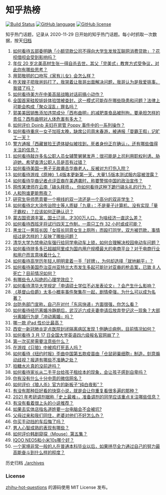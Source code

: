 # 知乎热榜
[![Build Status](https://github.com/ToWeLong/zhihu-hot-questions/workflows/CI/badge.svg)](https://github.com/ToWeLong/zhihu-hot-questions/actions)
[![GitHub language](https://img.shields.io/badge/language-golang-orange.svg)](https://golang.org/)
[![GitHub license](https://img.shields.io/github/license/ToWeLong/zhihu-hot-questions)](https://github.com/ToWeLong/zhihu-hot-questions/blob/main/LICENSE)

知乎热门话题，记录从 2020-11-29 日开始的知乎热门话题。每小时抓取一次数据，按天[归档](./archives)

<!-- BEGIN -->

1. [如何看待五部委明确「小额贷款公司不得向大学生发放互联网消费贷款」？花呗借呗会受到影响吗？](https://www.zhihu.com/question/449969804)
1. [年仅 20 岁北美高材生张一得自杀去世，其父「完美式」教育方式受争议，对此你有哪些思考？](https://www.zhihu.com/question/449966294)
1. [用郭敬明的口吻写《家有儿女》会怎么样？](https://www.zhihu.com/question/386132438)
1. [昨天嫂子把我爸妈打了，我哭着让我哥出面解决问题，我哥认为是我爱挑事，我错了吗？](https://www.zhihu.com/question/449909138)
1. [如何看待美方在中美高层战略对话前搞小动作？](https://www.zhihu.com/question/449880868)
1. [全国首家硅胶娃娃体验馆被查封，这一模式可能存在哪些隐患和问题？法律上可能会构成「聚众淫乱」罪名吗？](https://www.zhihu.com/question/449946558)
1. [郭美美因销售添加违禁成分「西布曲明」的减肥类食品被刑拘，要承担怎样的责任？西布曲明对人体危害有多大？](https://www.zhihu.com/question/450038086)
1. [如何评价 Doinb 夫妇在房管 Poppy 事件中的一系列操作？](https://www.zhihu.com/question/449945582)
1. [如何看待重庆一女子加班太晚，缺席公司周末春游，被通报「耍霸王假」记旷工一天？](https://www.zhihu.com/question/449947951)
1. [警方通报「西藏冒险王遗体疑似被找到，死者身份正在确认」，还有哪些值得关注的信息？](https://www.zhihu.com/question/449932764)
1. [如何看待敲诈多名公职人员女辅警舅舅发声：很可能是上司利用职权利诱、胁迫她，希望查清公职人员是否有过错？](https://www.zhihu.com/question/449963679)
1. [如何看待美国一男子无故袭击华裔老人，反被对方打伤入院？](https://www.zhihu.com/question/450009541)
1. [如何看待游戏《原神》1.4版本更新第一天，大量1.5版本测试服内容被泄露？](https://www.zhihu.com/question/449932149)
1. [如何看待华裔记者点评亚裔在美遇袭时，称要警惕中国的政治宣传？](https://www.zhihu.com/question/449937573)
1. [网传某律师在云南「磕头拜师」， 你如何看待这种下跪行磕头礼的行为 ？](https://www.zhihu.com/question/449869411)
1. [人和狗谁更能熬夜？](https://www.zhihu.com/question/449223921)
1. [研究生导师愿意要一个擦线的双一流还是一个高分的双非学生？](https://www.zhihu.com/question/446916539)
1. [如何看待北大涂传诒院士等人质疑「九章」：不是量子计算机、没有实现「量子霸权」？应该如何正确认识？](https://www.zhihu.com/question/435956971)
1. [蒙古国资源丰富，国土辽阔，才300万人口，为啥经济一直这么差？](https://www.zhihu.com/question/449603167)
1. [如何看待西班牙将试行四天工作制，一周只工作 32 小时或成可能？](https://www.zhihu.com/question/449813021)
1. [黑龙江一男班长因「女班长同意女生上厕所」而殴打同学，双方被罚款，事情经过是怎样的？反映了哪些问题？](https://www.zhihu.com/question/449871966)
1. [清华大学为禁电动车强行给同学电动车上锁，如何合理解决校园电动车问题？](https://www.zhihu.com/question/449904882)
1. [如何看待拼多多已超越阿里成为国内用户规模最大的电商平台？对于电商行业和用户而言意味着什么？](https://www.zhihu.com/question/449863346)
1. [如何看待高学历年轻人明明拿着一手「好牌」，为何却选择「就地躺平」？](https://www.zhihu.com/question/449956191)
1. [如何看待美国乔治亚州亚特兰大市发生多起可能针对亚裔的枪击案，已致 8 人死亡？目前情况如何？](https://www.zhihu.com/question/449764833)
1. [有哪些令人叫绝的心理学效应？](https://www.zhihu.com/question/20357247)
1. [如何看待清华大学规定「申请硕士学位不必发表论文」？会产生什么影响？](https://www.zhihu.com/question/450026925)
1. [《基督山伯爵》太多小概率事件聚集在一起，剧情牵强，为什么可以成为名著？](https://www.zhihu.com/question/431377966)
1. [台防务部门宣称，自己在对付「东风快递」方面很强，你怎么看？](https://www.zhihu.com/question/449965641)
1. [如何看待经历离婚冷静期后，武汉近六成夫妻申请后放弃登记这一现象？大部分离婚行为是「冲动离婚」吗？](https://www.zhihu.com/question/449942980)
1. [哪一款 iPad 性价比最高？](https://www.zhihu.com/question/308539780)
1. [西安一新冠肺炎定点医院封闭隔离病区发现 1 例确诊病例，目前情况如何？](https://www.zhihu.com/question/450000435)
1. [如何看待 3 月 17 日全国大学英语四六级报名官网崩了？](https://www.zhihu.com/question/449770445)
1. [第一次买房需要注意些什么？](https://www.zhihu.com/question/304514583)
1. [在游戏《只狼》中被鸡打死丢人吗？](https://www.zhihu.com/question/447472146)
1. [如何看待《纽约时报》歪曲中国第五款疫苗由「仓鼠卵巢细胞」制造，刻意煽动歧视？报道有哪些不准确之处？](https://www.zhihu.com/question/449995119)
1. [拍糖水片真的没前途吗？](https://www.zhihu.com/question/449805152)
1. [如何看待家长从二手平台给孩子租绘本的现象，会让孩子感到自卑吗？](https://www.zhihu.com/question/449816703)
1. [你有没有什么十分中意的微信网名？](https://www.zhihu.com/question/363035181)
1. [如何评价《狼人杀》官方的新板子“纯白夜影”？](https://www.zhihu.com/question/448797084)
1. [有没有那种巨好看的快穿小说，就是会让你重复看很多遍的那种？](https://www.zhihu.com/question/384160568)
1. [2021 年考研调剂据称「史上最难」，准备调剂的同学应该重点关注哪些信息？](https://www.zhihu.com/question/449611750)
1. [有没有看着很上头的小说推荐？](https://www.zhihu.com/question/372272605)
1. [如果去实体店指名道姓要一台电脑会不会被坑?](https://www.zhihu.com/question/449490091)
1. [父母过来和我们同住，老婆对他们不好怎么办？](https://www.zhihu.com/question/421849969)
1. [你买手动挡的车后悔了吗？](https://www.zhihu.com/question/447645163)
1. [男人心智成熟的表现有哪些？](https://www.zhihu.com/question/24560066)
1. [如何评价韩剧窥探（Mouse）第五集？](https://www.zhihu.com/question/449913203)
1. [IQOO NEO5和小米10s哪个好？](https://www.zhihu.com/question/449705720)
1. [一个家境非常一般的人在普通本科毕业以后，如果拼尽全力通过自己的努力最高能奋斗到什么样的程度？](https://www.zhihu.com/question/450001901)

<!-- END -->

历史归档 [./archives](./archives)


### License
[zhihu-hot-questions](https://github.com/towelong/zhihu-hot-questions) 的源码使用 MIT License 发布。